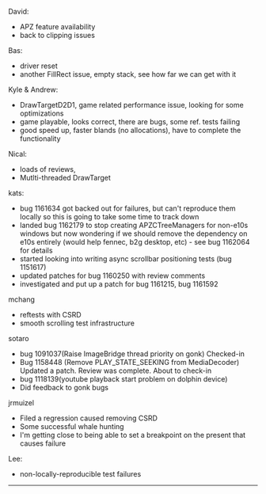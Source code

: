 David:
* APZ feature availability
* back to clipping issues



Bas:
* driver reset
* another FillRect issue, empty stack, see how far we can get with it



Kyle & Andrew:
* DrawTargetD2D1, game related performance issue, looking for some optimizations
* game playable, looks correct, there are bugs, some ref. tests failing
* good speed up, faster blands (no allocations), have to complete the functionality



Nical:
* loads of reviews,
* Mutlti-threaded DrawTarget



kats:
* bug 1161634 got backed out for failures, but can't reproduce them locally so this is going to take some time to track down
* landed bug 1162179 to stop creating APZCTreeManagers for non-e10s windows but now wondering if we should remove the dependency on e10s entirely (would help fennec, b2g desktop, etc) - see bug 1162064 for details
* started looking into writing async scrollbar positioning tests (bug 1151617)
* updated patches for bug 1160250 with review comments
* investigated and put up a patch for bug 1161215, bug 1161592



mchang
* reftests with CSRD
* smooth scrolling test infrastructure



sotaro
* bug 1091037(Raise ImageBridge thread priority on gonk) Checked-in
* Bug 1158448 (Remove PLAY_STATE_SEEKING from MediaDecoder) Updated a patch. Review was complete. About to check-in
* bug 1118139(youtube playback start problem on dolphin device)
* Did feedback to gonk bugs



jrmuizel
* Filed a regression caused removing CSRD
* Some successful whale hunting
* I'm getting close to being able to set a breakpoint on the present that causes failure



Lee:
* non-locally-reproducible test failures



________________


